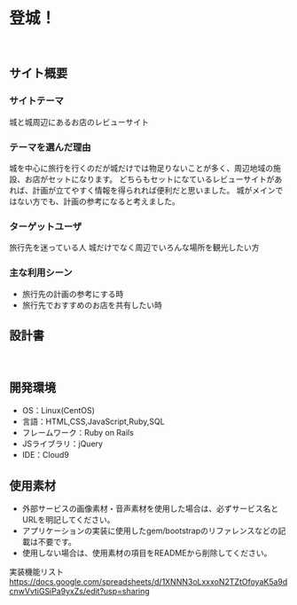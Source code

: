 # 登城！
​
## サイト概要
### サイトテーマ
城と城周辺にあるお店のレビューサイト
### テーマを選んだ理由
城を中心に旅行を行くのだが城だけでは物足りないことが多く、周辺地域の施設、お店がセットになります。
どちらもセットになているレビューサイトがあれば、計画が立てやすく情報を得られれば便利だと思いました。
城がメインではない方でも、計画の参考になると考えました。

### ターゲットユーザ
旅行先を迷っている人
城だけでなく周辺でいろんな場所を観光したい方

### 主な利用シーン
- 旅行先の計画の参考にする時
- 旅行先でおすすめのお店を共有したい時
​
## 設計書
<!--テーマを設定・提出する時点では不要です-->
​
## 開発環境
- OS：Linux(CentOS)
- 言語：HTML,CSS,JavaScript,Ruby,SQL
- フレームワーク：Ruby on Rails
- JSライブラリ：jQuery
- IDE：Cloud9
​
## 使用素材
- 外部サービスの画像素材・音声素材を使用した場合は、必ずサービス名とURLを明記してください。
- アプリケーションの実装に使用したgem/bootstrapのリファレンスなどの記載は不要です。
- 使用しない場合は、使用素材の項目をREADMEから削除してください。

実装機能リスト
https://docs.google.com/spreadsheets/d/1XNNN3oLxxxoN2TZtOfoyaK5a9dcnwVvtiGSiPa9yxZs/edit?usp=sharing